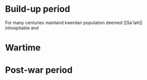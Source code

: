 # Build-up period
For many centuries mainland kwerdan population deemed [[Sa'lah]] inhospitable and 
# Wartime

# Post-war period